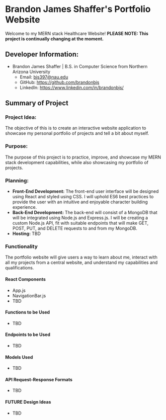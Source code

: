 # Brandon James Shaffer's Portfolio Website

Welcome to my MERN stack Healthcare Website! **PLEASE NOTE: This project is continually changing at the moment.**

## Developer Information:

-   Brandon James Shaffer | B.S. in Computer Science from Northern Arizona University
    -   Email: bjs397@nau.edu
    -   GitHub: https://github.com/brandonbjs
    -   LinkedIn: https://www.linkedin.com/in/brandonbjs/

## Summary of Project

### Project Idea:

The objective of this is to create an interactive website application to showcase my personal portfolio of projects and tell a bit about myself.

### Purpose:

The purpose of this project is to practice, improve, and showcase my MERN stack development capabilities, while also showcasing my portfolio of projects.

### Planning:

-   **Front-End Development:** The front-end user interface will be designed using React and styled using CSS. I will uphold ES6 best practices to provide the user with an intuitive and enjoyable character building experience.
-   **Back-End Development:** The back-end will consist of a MongoDB that will be integrated using Node.js and Express.js. I will be creating a custom Node.js API, fit with suitable endpoints that will make GET, POST, PUT, and DELETE requests to and from my MongoDB.
-   **Hosting:** TBD

### Functionality

The portfolio website will give users a way to learn about me, interact with all my projects from a central website, and understand my capabilities and qualifications.

#### React Components

-   App.js
-   NavigationBar.js
-   TBD

#### Functions to be Used

-   TBD

#### Endpoints to be Used

-   TBD

#### Models Used

-   TBD

#### API Request-Response Formats

-   TBD

#### FUTURE Design Ideas

-   TBD
